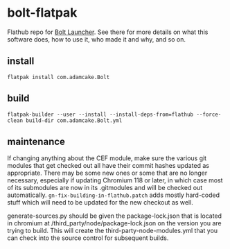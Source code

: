 # bolt-flatpak
Flathub repo for [Bolt Launcher](https://github.com/Adamcake/Bolt/). See there for more details on what this software does, how to use it, who made it and why, and so on.

## install
`flatpak install com.adamcake.Bolt`

## build
`flatpak-builder --user --install --install-deps-from=flathub --force-clean build-dir com.adamcake.Bolt.yml`

## maintenance
If changing anything about the CEF module, make sure the various git modules that get checked out all have their commit hashes updated as appropriate. There may be some new ones or some that are no longer necessary, especially if updating Chromium 118 or later, in which case most of its submodules are now in its .gitmodules and will be checked out automatically. `gn-fix-building-in-flathub.patch` adds mostly hard-coded stuff which will need to be updated for the new checkout as well.

generate-sources.py should be given the package-lock.json that is located in chromium at <root>/third_party/node/package-lock.json on the version you are trying to build. This will create the third-party-node-modules.yml that you can check into the source control for subsequent builds.